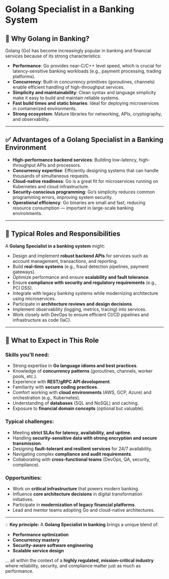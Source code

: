 # Golang Specialist in a Banking System

## 🔹 Why Golang in Banking?

Golang (Go) has become increasingly popular in banking and financial services because of its strong characteristics:

- **Performance**: Go provides near-C/C++ level speed, which is crucial for latency-sensitive banking workloads (e.g., payment processing, trading platforms).
- **Concurrency**: Built-in concurrency primitives (goroutines, channels) enable efficient handling of high-throughput services.
- **Simplicity and maintainability**: Clean syntax and language simplicity make it easy to build and maintain reliable systems.
- **Fast build times and static binaries**: Ideal for deploying microservices in containerized environments.
- **Strong ecosystem**: Mature libraries for networking, APIs, cryptography, and observability.

---

## ✅ Advantages of a Golang Specialist in a Banking Environment

- **High-performance backend services**: Building low-latency, high-throughput APIs and processors.
- **Concurrency expertise**: Efficiently designing systems that can handle thousands of simultaneous requests.
- **Cloud-native readiness**: Go is a great fit for microservices running on Kubernetes and cloud infrastructure.
- **Security-conscious programming**: Go’s simplicity reduces common programming errors, improving system security.
- **Operational efficiency**: Go binaries are small and fast, reducing resource consumption — important in large-scale banking environments.

---

## 👔 Typical Roles and Responsibilities

A **Golang Specialist in a banking system** might:

- Design and implement **robust backend APIs** for services such as account management, transactions, and reporting.
- Build **real-time systems** (e.g., fraud detection pipelines, payment gateways).
- Optimize performance and ensure **scalability and fault tolerance**.
- Ensure **compliance with security and regulatory requirements** (e.g., PCI DSS).
- Integrate with legacy banking systems while modernizing architecture using microservices.
- Participate in **architecture reviews and design decisions**.
- Implement observability (logging, metrics, tracing) into services.
- Work closely with DevOps to ensure efficient CI/CD pipelines and infrastructure as code (IaC).

---

## 🎯 What to Expect in This Role

### Skills you’ll need:

- Strong expertise in **Go language idioms and best practices**.
- Knowledge of **concurrency patterns** (goroutines, channels, worker pools, etc.).
- Experience with **REST/gRPC API development**.
- Familiarity with **secure coding practices**.
- Comfort working with **cloud environments** (AWS, GCP, Azure) and orchestration (e.g., Kubernetes).
- Understanding of **databases** (SQL and NoSQL) and caching.
- Exposure to **financial domain concepts** (optional but valuable).

### Typical challenges:

- Meeting **strict SLAs for latency, availability, and uptime**.
- Handling **security-sensitive data with strong encryption and secure transmission**.
- Designing **fault-tolerant and resilient services** for 24/7 availability.
- Navigating complex **compliance and audit requirements**.
- Collaborating with **cross-functional teams** (DevOps, QA, security, compliance).

### Opportunities:

- Work on **critical infrastructure** that powers modern banking.
- Influence **core architecture decisions** in digital transformation initiatives.
- Participate in **modernization of legacy financial platforms**.
- Lead and mentor teams adopting Go and cloud-native architectures.

---

💡 **Key principle:**
A **Golang Specialist in banking** brings a unique blend of:

- **Performance optimization**
- **Concurrency mastery**
- **Security-aware software engineering**
- **Scalable service design**

… all within the context of a **highly regulated, mission-critical industry** where reliability, security, and compliance matter just as much as performance.
